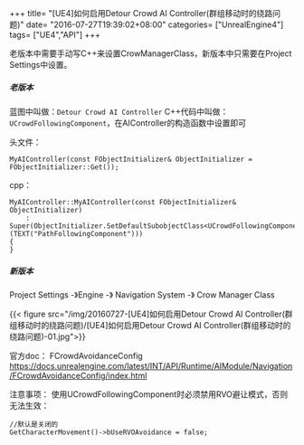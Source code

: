 +++
title= "[UE4]如何启用Detour Crowd AI Controller(群组移动时的绕路问题)"
date= "2016-07-27T19:39:02+08:00"
categories= ["UnrealEngine4"]
tags= ["UE4","API"]
+++

老版本中需要手动写C++来设置CrowManagerClass，新版本中只需要在Project Settings中设置。

##### 老版本

蓝图中叫做：`Detour Crowd AI Controller`
C++代码中叫做：`UCrowdFollowingComponent`，在AIController的构造函数中设置即可

头文件：

    MyAIController(const FObjectInitializer& ObjectInitializer = FObjectInitializer::Get());

cpp：

    MyAIController::MyAIController(const FObjectInitializer& ObjectInitializer)
        : Super(ObjectInitializer.SetDefaultSubobjectClass<UCrowdFollowingComponent>(TEXT("PathFollowingComponent")))
    {        
    }


##### 新版本
Project Settings -》Engine -》 Navigation System -》 Crow Manager Class

{{< figure src="/img/20160727-[UE4]如何启用Detour Crowd AI Controller(群组移动时的绕路问题)/[UE4]如何启用Detour Crowd AI Controller(群组移动时的绕路问题)-01.jpg">}}


官方doc：
FCrowdAvoidanceConfig
https://docs.unrealengine.com/latest/INT/API/Runtime/AIModule/Navigation/FCrowdAvoidanceConfig/index.html

注意事项：
使用UCrowdFollowingComponent时必须禁用RVO避让模式，否则无法生效：

    //默认是关闭的
    GetCharacterMovement()->bUseRVOAvoidance = false;	